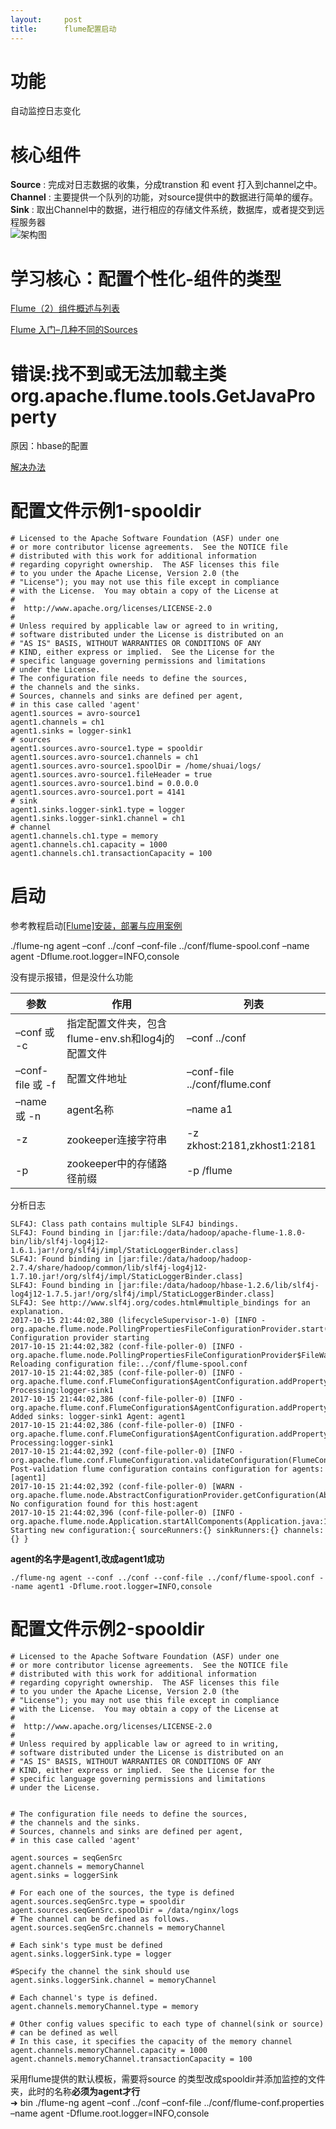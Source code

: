 ```yaml
---
layout:     post
title:      flume配置启动
---
```

<div id="article_content" class="article_content clearfix csdn-tracking-statistics" data-pid="blog" data-mod="popu_307" data-dsm="post">
								            <div id="content_views" class="markdown_views prism-atom-one-dark">
							<!-- flowchart 箭头图标 勿删 -->
							<svg xmlns="http://www.w3.org/2000/svg" style="display: none;"><path stroke-linecap="round" d="M5,0 0,2.5 5,5z" id="raphael-marker-block" style="-webkit-tap-highlight-color: rgba(0, 0, 0, 0);"></path></svg>
							<h1 id="功能">功能</h1>

<p>自动监控日志变化</p>



<h1 id="核心组件">核心组件</h1>

<p><strong>Source</strong> : 完成对日志数据的收集，分成transtion 和 event 打入到channel之中。 <br>
<strong>Channel</strong> : 主要提供一个队列的功能，对source提供中的数据进行简单的缓存。 <br>
<strong>Sink</strong> : 取出Channel中的数据，进行相应的存储文件系统，数据库，或者提交到远程服务器 <br>
<img src="http://flume.apache.org/_images/DevGuide_image00.png" alt="架构图" title=""></p>



<h1 id="学习核心配置个性化-组件的类型">学习核心：配置个性化-组件的类型</h1>

<p><a href="http://www.cnblogs.com/tq03/p/5151954.html" rel="nofollow" target="_blank">Flume（2）组件概述与列表</a></p>

<p><a href="http://www.cnblogs.com/itdyb/p/6266789.html" rel="nofollow" target="_blank">Flume 入门–几种不同的Sources</a> </p>



<h1 id="错误找不到或无法加载主类-orgapacheflumetoolsgetjavaproperty">错误:找不到或无法加载主类 org.apache.flume.tools.GetJavaProperty</h1>

<p>原因：hbase的配置</p>

<p><a href="http://blog.csdn.net/senvil/article/details/48894435" rel="nofollow" target="_blank">解决办法</a></p>



<h1 id="配置文件示例1-spooldir">配置文件示例1-spooldir</h1>

<pre><code># Licensed to the Apache Software Foundation (ASF) under one
# or more contributor license agreements.  See the NOTICE file
# distributed with this work for additional information
# regarding copyright ownership.  The ASF licenses this file
# to you under the Apache License, Version 2.0 (the
# "License"); you may not use this file except in compliance
# with the License.  You may obtain a copy of the License at
#
#  http://www.apache.org/licenses/LICENSE-2.0
#
# Unless required by applicable law or agreed to in writing,
# software distributed under the License is distributed on an
# "AS IS" BASIS, WITHOUT WARRANTIES OR CONDITIONS OF ANY
# KIND, either express or implied.  See the License for the
# specific language governing permissions and limitations
# under the License.
# The configuration file needs to define the sources, 
# the channels and the sinks.
# Sources, channels and sinks are defined per agent, 
# in this case called 'agent'
agent1.sources = avro-source1
agent1.channels = ch1
agent1.sinks = logger-sink1
# sources
agent1.sources.avro-source1.type = spooldir
agent1.sources.avro-source1.channels = ch1
agent1.sources.avro-source1.spoolDir = /home/shuai/logs/
agent1.sources.avro-source1.fileHeader = true
agent1.sources.avro-source1.bind = 0.0.0.0
agent1.sources.avro-source1.port = 4141
# sink
agent1.sinks.logger-sink1.type = logger
agent1.sinks.logger-sink1.channel = ch1
# channel
agent1.channels.ch1.type = memory
agent1.channels.ch1.capacity = 1000
agent1.channels.ch1.transactionCapacity = 100
</code></pre>



<h1 id="启动">启动</h1>

<p>参考教程启动<a href="http://blog.csdn.net/sunnyyoona/article/details/52585478" rel="nofollow" target="_blank">[Flume]安装，部署与应用案例</a></p>

<p>./flume-ng agent –conf ../conf –conf-file ../conf/flume-spool.conf –name agent -Dflume.root.logger=INFO,console</p>

<p>没有提示报错，但是没什么功能</p>

<table>
<thead>
<tr>
  <th>参数</th>
  <th>作用</th>
  <th>列表</th>
</tr>
</thead>
<tbody><tr>
  <td>–conf 或 -c</td>
  <td>指定配置文件夹，包含flume-env.sh和log4j的配置文件</td>
  <td>–conf ../conf</td>
</tr>
<tr>
  <td>–conf-file 或 -f</td>
  <td>配置文件地址</td>
  <td>–conf-file ../conf/flume.conf</td>
</tr>
<tr>
  <td>–name 或 -n</td>
  <td>agent名称</td>
  <td>–name a1</td>
</tr>
<tr>
  <td>-z</td>
  <td>zookeeper连接字符串</td>
  <td>-z zkhost:2181,zkhost1:2181</td>
</tr>
<tr>
  <td>-p</td>
  <td>zookeeper中的存储路径前缀</td>
  <td>-p /flume</td>
</tr>
</tbody></table>


<p>分析日志 </p>

<pre><code>SLF4J: Class path contains multiple SLF4J bindings.
SLF4J: Found binding in [jar:file:/data/hadoop/apache-flume-1.8.0-bin/lib/slf4j-log4j12-1.6.1.jar!/org/slf4j/impl/StaticLoggerBinder.class]
SLF4J: Found binding in [jar:file:/data/hadoop/hadoop-2.7.4/share/hadoop/common/lib/slf4j-log4j12-1.7.10.jar!/org/slf4j/impl/StaticLoggerBinder.class]
SLF4J: Found binding in [jar:file:/data/hadoop/hbase-1.2.6/lib/slf4j-log4j12-1.7.5.jar!/org/slf4j/impl/StaticLoggerBinder.class]
SLF4J: See http://www.slf4j.org/codes.html#multiple_bindings for an explanation.
2017-10-15 21:44:02,380 (lifecycleSupervisor-1-0) [INFO - org.apache.flume.node.PollingPropertiesFileConfigurationProvider.start(PollingPropertiesFileConfigurationProvider.java:62)] Configuration provider starting
2017-10-15 21:44:02,382 (conf-file-poller-0) [INFO - org.apache.flume.node.PollingPropertiesFileConfigurationProvider$FileWatcherRunnable.run(PollingPropertiesFileConfigurationProvider.java:134)] Reloading configuration file:../conf/flume-spool.conf
2017-10-15 21:44:02,385 (conf-file-poller-0) [INFO - org.apache.flume.conf.FlumeConfiguration$AgentConfiguration.addProperty(FlumeConfiguration.java:1016)] Processing:logger-sink1
2017-10-15 21:44:02,386 (conf-file-poller-0) [INFO - org.apache.flume.conf.FlumeConfiguration$AgentConfiguration.addProperty(FlumeConfiguration.java:930)] Added sinks: logger-sink1 Agent: agent1
2017-10-15 21:44:02,386 (conf-file-poller-0) [INFO - org.apache.flume.conf.FlumeConfiguration$AgentConfiguration.addProperty(FlumeConfiguration.java:1016)] Processing:logger-sink1
2017-10-15 21:44:02,392 (conf-file-poller-0) [INFO - org.apache.flume.conf.FlumeConfiguration.validateConfiguration(FlumeConfiguration.java:140)] Post-validation flume configuration contains configuration for agents: [agent1]
2017-10-15 21:44:02,392 (conf-file-poller-0) [WARN - org.apache.flume.node.AbstractConfigurationProvider.getConfiguration(AbstractConfigurationProvider.java:135)] No configuration found for this host:agent
2017-10-15 21:44:02,396 (conf-file-poller-0) [INFO - org.apache.flume.node.Application.startAllComponents(Application.java:137)] Starting new configuration:{ sourceRunners:{} sinkRunners:{} channels:{} }
</code></pre>

<p><strong>agent的名字是agent1,改成agent1成功</strong></p>

<pre><code>./flume-ng agent --conf ../conf --conf-file ../conf/flume-spool.conf --name agent1 -Dflume.root.logger=INFO,console
</code></pre>

<h1 id="配置文件示例2-spooldir">配置文件示例2-spooldir</h1>

<pre><code># Licensed to the Apache Software Foundation (ASF) under one
# or more contributor license agreements.  See the NOTICE file
# distributed with this work for additional information
# regarding copyright ownership.  The ASF licenses this file
# to you under the Apache License, Version 2.0 (the
# "License"); you may not use this file except in compliance
# with the License.  You may obtain a copy of the License at
#
#  http://www.apache.org/licenses/LICENSE-2.0
#
# Unless required by applicable law or agreed to in writing,
# software distributed under the License is distributed on an
# "AS IS" BASIS, WITHOUT WARRANTIES OR CONDITIONS OF ANY
# KIND, either express or implied.  See the License for the
# specific language governing permissions and limitations
# under the License.


# The configuration file needs to define the sources, 
# the channels and the sinks.
# Sources, channels and sinks are defined per agent, 
# in this case called 'agent'

agent.sources = seqGenSrc
agent.channels = memoryChannel
agent.sinks = loggerSink

# For each one of the sources, the type is defined
agent.sources.seqGenSrc.type = spooldir
agent.sources.seqGenSrc.spoolDir = /data/nginx/logs
# The channel can be defined as follows.
agent.sources.seqGenSrc.channels = memoryChannel

# Each sink's type must be defined
agent.sinks.loggerSink.type = logger

#Specify the channel the sink should use
agent.sinks.loggerSink.channel = memoryChannel

# Each channel's type is defined.
agent.channels.memoryChannel.type = memory

# Other config values specific to each type of channel(sink or source)
# can be defined as well
# In this case, it specifies the capacity of the memory channel
agent.channels.memoryChannel.capacity = 1000
agent.channels.memoryChannel.transactionCapacity = 100
</code></pre>

<p>采用flume提供的默认模板，需要将source 的类型改成spooldir并添加监控的文件夹，此时的名称<strong>必须为agent才行</strong> <br>
➜  bin ./flume-ng agent –conf ../conf –conf-file ../conf/flume-conf.properties –name agent -Dflume.root.logger=INFO,console</p>            </div>
						<link href="https://csdnimg.cn/release/phoenix/mdeditor/markdown_views-9e5741c4b9.css" rel="stylesheet">
                </div>